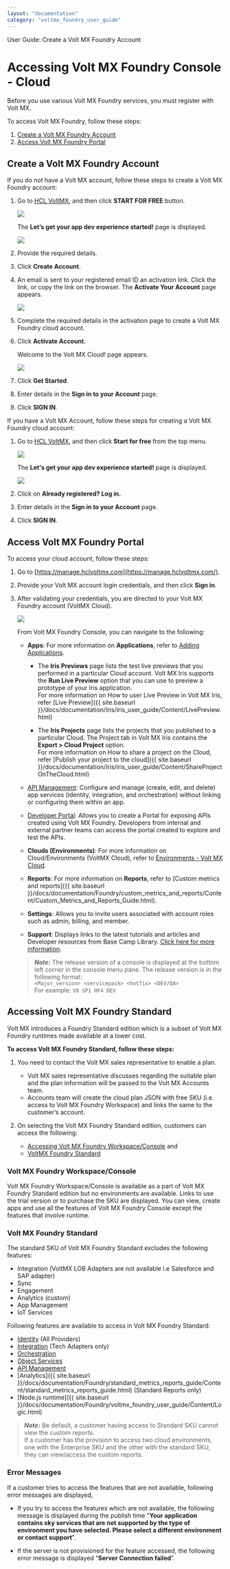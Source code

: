 ```yaml
---
layout: "documentation"
category: "voltmx_foundry_user_guide"
---
```

                              

User Guide: Create a Volt MX Foundry Account

Accessing Volt MX Foundry Console - Cloud
========================================

Before you use various Volt MX Foundry services, you must register with Volt MX.

To access Volt MX Foundry, follow these steps:

1.  [Create a Volt MX Foundry Account](#create-a-foundry-account)
2.  [Access Volt MX Foundry Portal](#access-foundry-portal)

Create a Volt MX Foundry Account
-------------------------------

If you do not have a Volt MX account, follow these steps to create a Volt MX Foundry account:

1.  Go to [HCL VoltMX](https://www.hcl.com/products/voltmx/), and then click **START FOR FREE** button.
    
    [![](Resources/Images/FoundryAccount1_thumb_0_0.png)](Resources/Images/FoundryAccount1.png)
    
    The **Let’s get your app dev experience started!** page is displayed.
    
    ![](Resources/Images/FoundryAccount2_641x423.png)
    
2.  Provide the required details.
3.  Click **Create Account**.
4.  An email is sent to your registered email ID an activation link. Click the link, or copy the link on the browser. The **Activate Your Account** page appears.
    
    ![](Resources/Images/FoundryAccount3_550x433.png)
    
5.  Complete the required details in the activation page to create a Volt MX Foundry cloud account.
6.  Click **Activate Account**.
    
    Welcome to the Volt MX Cloud! page appears.
    
    ![](Resources/Images/FoundryAccount4_776x462.png)
    
7.  Click **Get Started**.
8.  Enter details in the **Sign in to your Account** page.
9.  Click **SIGN IN**.

If you have a Volt MX Account, follow these steps for creating a Volt MX Foundry cloud account:

1.  Go to [HCL VoltMX](https://www.hcl.com/products/voltmx/), and then click **Start for free** from the top menu.
    
    ![](Resources/Images/FoundryAccount1.png)
    
    The **Let's get your app dev experience started!** page is displayed.
    
    ![](Resources/Images/FoundryAccount2.1_636x428.png)
    
2.  Click on **Already registered? Log in.**
3.  Enter details in the **Sign in to your Account** page.
4.  Click **SIGN IN**.

Access Volt MX Foundry Portal
----------------------------

To access your cloud account, follow these steps:

1.  Go to [https://manage.hclvoltmx.com](https://manage.hclvoltmx.com/).
2.  Provide your Volt MX account login credentials, and then click **Sign in**.
3.  After validating your credentials, you are directed to your Volt MX Foundry account (VoltMX Cloud).
    
    ![](Resources/Images/ConsoleUI_601x294.png)
    
    From Volt MX Foundry Console, you can navigate to the following:
    
    *   **Apps**: For more information on **Applications**, refer to [Adding Applications](Adding_Applications.html).
        *   The **Iris Previews** page lists the test live previews that you performed in a particular Cloud account. Volt MX Iris supports the **Run Live Preview** option that you can use to preview a prototype of your Iris application.  
            For more information on How to user Live Preview in Volt MX Iris, refer [Live Preview]({{ site.baseurl }}/docs/documentation/Iris/iris_user_guide/Content/LivePreview.html)
            
        *   The **Iris Projects** page lists the projects that you published to a particular Cloud. The Project tab in Volt MX Iris contains the **Export > Cloud Project** option.  
            For more information on How to share a project on the Cloud, refer [Publish your project to the cloud]({{ site.baseurl }}/docs/documentation/Iris/iris_user_guide/Content/ShareProjectOnTheCloud.html)  
            
    *   [API Management](API_Management.html): Configure and manage (create, edit, and delete) app services (identity, integration, and orchestration) without linking or configuring them within an app.
    *   [Developer Portal](VoltMXDevPortal.html): Allows you to create a Portal for exposing APIs created using Volt MX Foundry. Developers from internal and external partner teams can access the portal created to explore and test the APIs.
    *   **Clouds (Environments)**: For more information on Cloud/Environments (VoltMX Cloud), refer to [Environments - Volt MX Cloud](Environments-Cloud.html).
    *   **Reports**: For more information on **Reports**, refer to [Custom metrics and reports]({{ site.baseurl }}/docs/documentation/Foundry/custom_metrics_and_reports/Content/Custom_Metrics_and_Reports_Guide.html).
    *   **Settings**: Allows you to invite users associated with account roles such as admin, billing, and member.
    *   **Support**: Displays links to the latest tutorials and articles and Developer resources from Base Camp Library. [Click here for more information](Support.html).
    
    > **_Note:_** The release version of a console is displayed at the bottom left corner in the console menu pane. The release version is in the following format:  
    `<Major_version> <servicepack> <hotfix> <DEV/QA>`  
    For example: `V8 SP1 HF4 DEV`
    

Accessing Volt MX Foundry Standard
---------------------------------

Volt MX  introduces a Foundry Standard edition which is a subset of Volt MX Foundry runtimes made available at a lower cost.

**To access Volt MX Foundry Standard, follow these steps:**

1.  You need to contact the Volt MX sales representative to enable a plan.
    *   Volt MX sales representative discusses regarding the suitable plan and the plan information will be passed to the Volt MX Accounts team.
    *   Accounts team will create the cloud plan JSON with free SKU (i.e. access to Volt MX Foundry Workspace) and links the same to the customer’s account.
        
2.  On selecting the Volt MX Foundry Standard edition, customers can access the following:
    *   [Accessing Volt MX Foundry Workspace/Console](#foundry-workspace-console) and
    *   [VoltMX Foundry Standard](#foundry-standard)

### Volt MX Foundry Workspace/Console

Volt MX  Foundry Workspace/Console is available as a part of Volt MX Foundry Standard edition but no environments are available. Links to use the trial version or to purchase the SKU are displayed. You can view, create apps and use all the features of Volt MX Foundry Console except the features that involve runtime.

### Volt MX Foundry Standard

The standard SKU of Volt MX Foundry Standard excludes the following features:

*   Integration (VoltMX LOB Adapters are not available i.e Salesforce and SAP adapter)
*   Sync
*   Engagement
*   Analytics (custom)
*   App Management
*   IoT Services

Following features are available to access in Volt MX Foundry Standard:

*   [Identity](Identity.html) (All Providers)
*   [Integration](Services.html) (Tech Adapters only)
*   [Orchestration](Orchestration.html)
*   [Object Services](Objectservices.html)
*   [API Management](API_Management.html)
*   [Analytics]({{ site.baseurl }}/docs/documentation/Foundry/standard_metrics_reports_guide/Content/standard_metrics_reports_guide.html) (Standard Reports only)
*   [Node.js runtime]({{ site.baseurl }}/docs/documentation/Foundry/voltmx_foundry_user_guide/Content/Logic.html)

> **_Note:_** Be default, a customer having access to Standard SKU cannot view the custom reports.  
If a customer has the provision to access two cloud environments, one with the Enterprise SKU and the other with the standard SKU, they can view/access the custom reports.

### Error Messages

If a customer tries to access the features that are not available, following error messages are displayed,

*   If you try to access the features which are not available, the following message is displayed during the publish time "**Your application contains sky services that are not supported by the type of environment you have selected. Please select a different environment or contact support**".
    
*   If the server is not provisioned for the feature accessed, the following error message is displayed “**Server Connection failed**”.
